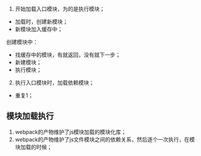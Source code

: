 1. 开始加载入口模块，为的是执行模块；

* 加载时，创建新模块；
* 新模块加入缓存中；

创建模块中：

* 找缓存中的模块，有就返回，没有就下一步；
* 新建模块；
* 执行模块；

2. 执行入口模块时，加载依赖模块；

* 重复1；

## 模块加载执行

1. webpack的产物维护了js模块加载的模块化库；
2. webpack的产物维护了js文件模块之间的依赖关系，然后逐个一次执行，在模块加载的时候；
